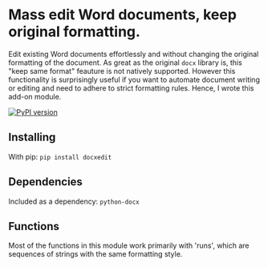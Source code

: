 # Mass edit Word documents, keep original formatting.

Edit existing Word documents effortlessly and without changing the original formatting of the document. As great as the original `docx` library is, this "keep same format" feauture is not natively supported. However this functionality is surprisingly useful if you want to automate document writing or editing and need to adhere to strict formatting rules. Hence, I wrote this add-on module.

[![PyPI version](https://badge.fury.io/py/docxedit.svg)](https://badge.fury.io/py/docxedit)

## Installing

With pip: `pip install docxedit`

## Dependencies

Included as a dependency: `python-docx`

## Functions

Most of the functions in this module work primarily with 'runs', which are sequences of strings with the same formatting style.
